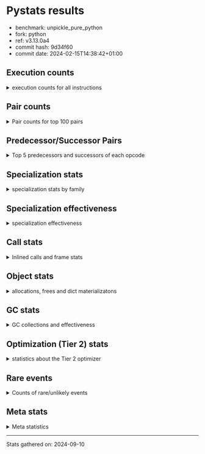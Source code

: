 
# Pystats results

- benchmark: unpickle_pure_python
- fork: python
- ref: v3.13.0a4
- commit hash: 9d34f60
- commit date: 2024-02-15T14:38:42+01:00

## Execution counts

<details>
<summary> execution counts for all instructions </summary>

|Name | Count | Self | Cumulative | Miss ratio | 
|---|---:|---:|---:|---:|
| LOAD_FAST | 525,052,240 | 25.5% | 25.5% |  |
| LOAD_ATTR_INSTANCE_VALUE | 145,750,060 | 7.1% | 32.6% |  |
| POP_JUMP_IF_TRUE | 105,155,680 | 5.1% | 37.7% |  |
| STORE_FAST | 104,394,920 | 5.1% | 42.8% |  |
| POP_JUMP_IF_FALSE | 103,916,820 | 5.0% | 47.8% |  |
| LOAD_GLOBAL_BUILTIN | 98,879,480 | 4.8% | 52.6% |  |
| LOAD_CONST | 91,233,440 | 4.4% | 57.0% |  |
| TO_BOOL | 77,947,040 | 3.8% | 60.8% |  |
| CALL_LEN | 61,420,540 | 3.0% | 63.8% |  |
| RESUME_CHECK | 53,471,560 | 2.6% | 66.4% |  |
| RETURN_VALUE | 52,595,020 | 2.6% | 69.0% |  |
| CALL_METHOD_DESCRIPTOR_FAST | 51,806,300 | 2.5% | 71.5% |  |
| COMPARE_OP_INT | 51,645,620 | 2.5% | 74.0% | 0.0% |
| BINARY_SUBSCR | 51,420,420 | 2.5% | 76.5% |  |
| TO_BOOL_ALWAYS_TRUE | 51,172,300 | 2.5% | 79.0% | 0.9% |
| LOAD_ATTR_METHOD_LAZY_DICT | 51,164,200 | 2.5% | 81.5% |  |
| POP_TOP | 42,776,980 | 2.1% | 83.5% |  |
| BINARY_SUBSCR_DICT | 30,361,600 | 1.5% | 85.0% |  |
| LOAD_GLOBAL_MODULE | 29,750,540 | 1.4% | 86.5% |  |
| LOAD_FAST_LOAD_FAST | 28,812,000 | 1.4% | 87.8% |  |
| CALL_PY_EXACT_ARGS | 28,060,660 | 1.4% | 89.2% | 62.6% |
| PUSH_NULL | 27,726,760 | 1.3% | 90.6% |  |
| RETURN_CONST | 27,399,200 | 1.3% | 91.9% |  |
| TO_BOOL_BOOL | 27,185,780 | 1.3% | 93.2% |  |
| CALL_ISINSTANCE | 26,982,760 | 1.3% | 94.5% |  |
| ENTER_EXECUTOR | 26,952,560 | 1.3% | 95.8% |  |
| CALL_BOUND_METHOD_EXACT_ARGS | 25,078,200 | 1.2% | 97.0% |  |
| CALL_BUILTIN_O | 15,621,360 | 0.8% | 97.8% |  |
| STORE_SUBSCR_DICT | 10,307,220 | 0.5% | 98.3% |  |
| CALL | 10,279,420 | 0.5% | 98.8% |  |
| STORE_ATTR_INSTANCE_VALUE | 4,662,000 | 0.2% | 99.0% |  |
| NOP | 3,994,720 | 0.2% | 99.2% |  |
| CALL_BUILTIN_FAST | 2,450,120 | 0.1% | 99.3% |  |
| LOAD_ATTR | 2,008,880 | 0.1% | 99.4% |  |
| BINARY_SUBSCR_TUPLE_INT | 1,285,440 | 0.1% | 99.5% |  |
| LOAD_ATTR_METHOD_NO_DICT | 1,133,620 | 0.1% | 99.6% |  |
| BUILD_LIST | 870,480 | 0.0% | 99.6% |  |
| LOAD_ATTR_METHOD_WITH_VALUES | 803,880 | 0.0% | 99.6% |  |
| TO_BOOL_NONE | 622,900 | 0.0% | 99.7% | 71.3% |
| LOAD_ATTR_MODULE | 564,240 | 0.0% | 99.7% |  |
| INTERPRETER_EXIT | 461,140 | 0.0% | 99.7% |  |
| FOR_ITER_RANGE | 410,360 | 0.0% | 99.7% |  |
| BINARY_SUBSCR_LIST_INT | 410,340 | 0.0% | 99.8% |  |
| BUILD_MAP | 358,720 | 0.0% | 99.8% |  |
| CALL_LIST_APPEND | 358,380 | 0.0% | 99.8% |  |
| SWAP | 309,520 | 0.0% | 99.8% |  |
| GET_ITER | 257,280 | 0.0% | 99.8% |  |
| CALL_KW | 256,640 | 0.0% | 99.8% |  |
| POP_JUMP_IF_NONE | 221,760 | 0.0% | 99.8% |  |
| CALL_BUILTIN_CLASS | 205,580 | 0.0% | 99.9% |  |
| BINARY_OP_ADD_INT | 205,160 | 0.0% | 99.9% |  |
| LOAD_ATTR_NONDESCRIPTOR_WITH_VALUES | 198,240 | 0.0% | 99.9% |  |
| BUILD_TUPLE | 169,600 | 0.0% | 99.9% |  |
| COMPARE_OP | 159,900 | 0.0% | 99.9% |  |
| COPY | 156,160 | 0.0% | 99.9% |  |
| STORE_ATTR | 155,420 | 0.0% | 99.9% |  |
| CHECK_EXC_MATCH | 153,600 | 0.0% | 99.9% |  |
| POP_EXCEPT | 153,600 | 0.0% | 99.9% |  |
| PUSH_EXC_INFO | 153,600 | 0.0% | 99.9% |  |
| DELETE_FAST | 153,600 | 0.0% | 99.9% |  |
| RAISE_VARARGS | 153,600 | 0.0% | 99.9% |  |
| UNPACK_SEQUENCE_TUPLE | 153,580 | 0.0% | 100.0% |  |
| IS_OP | 140,720 | 0.0% | 100.0% |  |
| CALL_TYPE_1 | 121,400 | 0.0% | 100.0% |  |
| FOR_ITER_LIST | 104,240 | 0.0% | 100.0% |  |
| STORE_SUBSCR | 102,920 | 0.0% | 100.0% |  |
| CALL_METHOD_DESCRIPTOR_FAST_WITH_KEYWORDS | 66,040 | 0.0% | 100.0% |  |
| CALL_FUNCTION_EX | 51,440 | 0.0% | 100.0% |  |
| COMPARE_OP_STR | 51,380 | 0.0% | 100.0% |  |
| LOAD_FAST_CHECK | 51,280 | 0.0% | 100.0% |  |
| STORE_SLICE | 51,200 | 0.0% | 100.0% |  |
| CALL_METHOD_DESCRIPTOR_O | 41,480 | 0.0% | 100.0% |  |
| BINARY_OP | 39,940 | 0.0% | 100.0% |  |
| CALL_METHOD_DESCRIPTOR_NOARGS | 25,340 | 0.0% | 100.0% |  |
| CALL_PY_WITH_DEFAULTS | 24,700 | 0.0% | 100.0% |  |
| JUMP_FORWARD | 18,080 | 0.0% | 100.0% |  |
| CONTAINS_OP | 16,000 | 0.0% | 100.0% |  |
| TO_BOOL_INT | 15,740 | 0.0% | 100.0% |  |
| EXTENDED_ARG | 14,800 | 0.0% | 100.0% |  |
| LOAD_GLOBAL | 5,240 | 0.0% | 100.0% |  |
| FOR_ITER_TUPLE | 3,540 | 0.0% | 100.0% |  |
| JUMP_BACKWARD | 2,620 | 0.0% | 100.0% |  |
| RESUME | 1,160 | 0.0% | 100.0% |  |
| STORE_FAST_STORE_FAST | 720 | 0.0% | 100.0% |  |
| UNPACK_SEQUENCE_TWO_TUPLE | 680 | 0.0% | 100.0% |  |
| POP_JUMP_IF_NOT_NONE | 400 | 0.0% | 100.0% |  |
| FOR_ITER | 280 | 0.0% | 100.0% |  |
| LOAD_DEREF | 240 | 0.0% | 100.0% |  |
| EXIT_INIT_CHECK | 220 | 0.0% | 100.0% |  |
| CALL_ALLOC_AND_ENTER_INIT | 220 | 0.0% | 100.0% |  |
| LOAD_ATTR_WITH_HINT | 180 | 0.0% | 100.0% |  |
| UNPACK_SEQUENCE | 120 | 0.0% | 100.0% |  |
| CALL_INTRINSIC_1 | 80 | 0.0% | 100.0% |  |
| COPY_FREE_VARS | 80 | 0.0% | 100.0% |  |
| LIST_EXTEND | 80 | 0.0% | 100.0% |  |
| BINARY_OP_SUBTRACT_FLOAT | 60 | 0.0% | 100.0% |  |


</details>

## Pair counts

<details>
<summary> Pair counts for top 100 pairs </summary>

|Pair | Count | Self | Cumulative | 
|---|---:|---:|---:|
| LOAD_FAST LOAD_ATTR_INSTANCE_VALUE | 145,747,800 | 7.1% | 7.1% |
| POP_JUMP_IF_FALSE LOAD_FAST | 103,009,540 | 5.0% | 12.1% |
| STORE_FAST LOAD_FAST | 99,391,720 | 4.8% | 16.9% |
| LOAD_GLOBAL_BUILTIN LOAD_FAST | 98,277,600 | 4.8% | 21.7% |
| POP_JUMP_IF_TRUE LOAD_GLOBAL_BUILTIN | 77,942,680 | 3.8% | 25.5% |
| TO_BOOL POP_JUMP_IF_TRUE | 77,926,740 | 3.8% | 29.3% |
| LOAD_FAST TO_BOOL | 77,926,640 | 3.8% | 33.0% |
| LOAD_FAST CALL_LEN | 61,404,560 | 3.0% | 36.0% |
| RESUME_CHECK LOAD_FAST | 52,575,940 | 2.6% | 38.6% |
| COMPARE_OP_INT POP_JUMP_IF_FALSE | 51,466,780 | 2.5% | 41.1% |
| LOAD_FAST RETURN_VALUE | 51,456,400 | 2.5% | 43.6% |
| CALL_METHOD_DESCRIPTOR_FAST STORE_FAST | 51,447,920 | 2.5% | 46.1% |
| LOAD_CONST BINARY_SUBSCR | 51,404,960 | 2.5% | 48.6% |
| TO_BOOL_ALWAYS_TRUE POP_JUMP_IF_FALSE | 51,163,940 | 2.5% | 51.1% |
| LOAD_ATTR_INSTANCE_VALUE LOAD_ATTR_METHOD_LAZY_DICT | 51,139,160 | 2.5% | 53.5% |
| LOAD_ATTR_METHOD_LAZY_DICT LOAD_FAST | 51,139,000 | 2.5% | 56.0% |
| LOAD_FAST CALL_METHOD_DESCRIPTOR_FAST | 51,116,400 | 2.5% | 58.5% |
| CALL_LEN LOAD_FAST | 51,097,800 | 2.5% | 61.0% |
| LOAD_FAST COMPARE_OP_INT | 51,097,560 | 2.5% | 63.5% |
| CALL_PY_EXACT_ARGS RESUME_CHECK | 27,728,580 | 1.3% | 64.8% |
| PUSH_NULL LOAD_FAST | 27,500,040 | 1.3% | 66.2% |
| RETURN_VALUE STORE_FAST | 27,238,800 | 1.3% | 67.5% |
| LOAD_FAST_LOAD_FAST LOAD_CONST | 27,187,520 | 1.3% | 68.8% |
| LOAD_FAST CALL_PY_EXACT_ARGS | 27,140,560 | 1.3% | 70.1% |
| LOAD_FAST LOAD_GLOBAL_MODULE | 27,001,480 | 1.3% | 71.4% |
| TO_BOOL_BOOL POP_JUMP_IF_TRUE | 26,983,500 | 1.3% | 72.7% |
| CALL_ISINSTANCE TO_BOOL_BOOL | 26,982,640 | 1.3% | 74.0% |
| POP_JUMP_IF_TRUE LOAD_FAST_LOAD_FAST | 26,982,400 | 1.3% | 75.4% |
| RETURN_CONST POP_TOP | 26,913,440 | 1.3% | 76.7% |
| LOAD_GLOBAL_MODULE CALL_ISINSTANCE | 26,828,960 | 1.3% | 78.0% |
| BINARY_SUBSCR BINARY_SUBSCR_DICT | 26,828,840 | 1.3% | 79.3% |
| BINARY_SUBSCR_DICT PUSH_NULL | 26,828,780 | 1.3% | 80.6% |
| POP_TOP ENTER_EXECUTOR | 26,694,480 | 1.3% | 81.9% |
| ENTER_EXECUTOR TO_BOOL_ALWAYS_TRUE | 26,264,640 | 1.3% | 83.1% |
| LOAD_ATTR_INSTANCE_VALUE LOAD_CONST | 26,143,100 | 1.3% | 84.4% |
| CALL_BOUND_METHOD_EXACT_ARGS RESUME_CHECK | 25,078,200 | 1.2% | 85.6% |
| LOAD_ATTR_INSTANCE_VALUE TO_BOOL_ALWAYS_TRUE | 24,899,220 | 1.2% | 86.8% |
| RETURN_VALUE LOAD_CONST | 23,449,600 | 1.1% | 88.0% |
| LOAD_ATTR_INSTANCE_VALUE LOAD_FAST | 18,299,560 | 0.9% | 88.9% |
| POP_TOP RETURN_CONST | 15,761,760 | 0.8% | 89.6% |
| CALL_BUILTIN_O POP_TOP | 15,565,040 | 0.8% | 90.4% |
| LOAD_CONST CALL_BOUND_METHOD_EXACT_ARGS | 15,462,360 | 0.8% | 91.1% |
| BINARY_SUBSCR STORE_FAST | 13,619,240 | 0.7% | 91.8% |
| LOAD_ATTR_INSTANCE_VALUE STORE_FAST | 10,675,120 | 0.5% | 92.3% |
| LOAD_FAST LOAD_GLOBAL_BUILTIN | 10,259,040 | 0.5% | 92.8% |
| BINARY_SUBSCR LOAD_FAST | 10,137,620 | 0.5% | 93.3% |
| STORE_SUBSCR_DICT RETURN_CONST | 10,102,120 | 0.5% | 93.8% |
| CALL_LEN STORE_SUBSCR_DICT | 10,086,360 | 0.5% | 94.3% |
| LOAD_CONST LOAD_CONST | 9,692,320 | 0.5% | 94.8% |
| LOAD_FAST CALL_BOUND_METHOD_EXACT_ARGS | 9,574,280 | 0.5% | 95.2% |
| LOAD_ATTR_INSTANCE_VALUE LOAD_GLOBAL_BUILTIN | 9,487,680 | 0.5% | 95.7% |
| LOAD_CONST CALL | 9,472,800 | 0.5% | 96.1% |
| CALL CALL_BUILTIN_O | 9,472,360 | 0.5% | 96.6% |
| NOP LOAD_FAST | 3,840,400 | 0.2% | 96.8% |
| STORE_FAST NOP | 3,789,440 | 0.2% | 97.0% |
| LOAD_FAST STORE_ATTR_INSTANCE_VALUE | 3,739,440 | 0.2% | 97.2% |
| LOAD_FAST BINARY_SUBSCR_DICT | 3,532,760 | 0.2% | 97.3% |
| BINARY_SUBSCR_DICT CALL_BUILTIN_O | 3,481,560 | 0.2% | 97.5% |
| LOAD_CONST LOAD_FAST | 2,177,200 | 0.1% | 97.6% |
| STORE_ATTR_INSTANCE_VALUE LOAD_FAST | 2,151,080 | 0.1% | 97.7% |
| LOAD_ATTR LOAD_FAST | 1,691,120 | 0.1% | 97.8% |
| LOAD_GLOBAL_MODULE LOAD_CONST | 1,406,120 | 0.1% | 97.9% |
| RETURN_VALUE CALL_BUILTIN_FAST | 1,382,320 | 0.1% | 97.9% |
| LOAD_ATTR_INSTANCE_VALUE LOAD_ATTR | 1,331,780 | 0.1% | 98.0% |
| LOAD_ATTR_INSTANCE_VALUE LOAD_GLOBAL_MODULE | 1,298,720 | 0.1% | 98.1% |
| LOAD_CONST BINARY_SUBSCR_TUPLE_INT | 1,285,360 | 0.1% | 98.1% |
| CALL_BUILTIN_FAST LOAD_CONST | 1,228,780 | 0.1% | 98.2% |
| BINARY_SUBSCR_TUPLE_INT CALL_BUILTIN_O | 1,228,760 | 0.1% | 98.2% |
| LOAD_ATTR_INSTANCE_VALUE LOAD_ATTR_METHOD_NO_DICT | 996,880 | 0.0% | 98.3% |
| STORE_ATTR_INSTANCE_VALUE RETURN_CONST | 973,800 | 0.0% | 98.3% |
| LOAD_FAST_LOAD_FAST STORE_ATTR_INSTANCE_VALUE | 921,760 | 0.0% | 98.4% |
| LOAD_FAST CALL_BUILTIN_FAST | 791,600 | 0.0% | 98.4% |
| BUILD_LIST LOAD_FAST | 716,800 | 0.0% | 98.5% |
| BINARY_SUBSCR CALL_BUILTIN_O | 716,760 | 0.0% | 98.5% |
| LOAD_ATTR_METHOD_NO_DICT CALL_METHOD_DESCRIPTOR_FAST | 665,400 | 0.0% | 98.5% |
| LOAD_FAST LOAD_ATTR | 621,680 | 0.0% | 98.6% |
| TO_BOOL_NONE POP_JUMP_IF_FALSE | 614,520 | 0.0% | 98.6% |
| CALL_BUILTIN_FAST RETURN_VALUE | 614,380 | 0.0% | 98.6% |
| STORE_ATTR_INSTANCE_VALUE LOAD_FAST_LOAD_FAST | 614,320 | 0.0% | 98.6% |
| LOAD_GLOBAL_MODULE LOAD_ATTR_MODULE | 563,760 | 0.0% | 98.7% |
| LOAD_FAST PUSH_NULL | 538,040 | 0.0% | 98.7% |
| POP_JUMP_IF_FALSE LOAD_GLOBAL_MODULE | 533,240 | 0.0% | 98.7% |
| LOAD_FAST LOAD_CONST | 516,720 | 0.0% | 98.7% |
| LOAD_ATTR_METHOD_WITH_VALUES CALL_PY_EXACT_ARGS | 512,280 | 0.0% | 98.8% |
| LOAD_FAST LOAD_ATTR_METHOD_WITH_VALUES | 471,360 | 0.0% | 98.8% |
| LOAD_FAST CALL | 468,360 | 0.0% | 98.8% |
| STORE_ATTR_INSTANCE_VALUE LOAD_CONST | 461,180 | 0.0% | 98.8% |
| RETURN_CONST INTERPRETER_EXIT | 461,140 | 0.0% | 98.9% |
| CACHE RESUME_CHECK | 461,020 | 0.0% | 98.9% |
| LOAD_ATTR_METHOD_NO_DICT LOAD_FAST | 377,360 | 0.0% | 98.9% |
| LOAD_ATTR_MODULE PUSH_NULL | 359,360 | 0.0% | 98.9% |
| LOAD_FAST_LOAD_FAST LOAD_FAST | 359,040 | 0.0% | 98.9% |
| LOAD_GLOBAL_MODULE LOAD_FAST | 358,940 | 0.0% | 99.0% |
| RESUME_CHECK LOAD_GLOBAL_BUILTIN | 358,560 | 0.0% | 99.0% |
| CALL_LIST_APPEND BUILD_LIST | 358,380 | 0.0% | 99.0% |
| CALL_METHOD_DESCRIPTOR_FAST LOAD_FAST | 358,380 | 0.0% | 99.0% |
| LOAD_ATTR_INSTANCE_VALUE CALL_LIST_APPEND | 358,360 | 0.0% | 99.0% |
| LOAD_ATTR_INSTANCE_VALUE TO_BOOL_NONE | 357,780 | 0.0% | 99.0% |
| STORE_FAST LOAD_GLOBAL_BUILTIN | 341,760 | 0.0% | 99.1% |
| CALL_PY_EXACT_ARGS CALL_PY_EXACT_ARGS | 331,600 | 0.0% | 99.1% |


</details>

## Predecessor/Successor Pairs

<details>
<summary> Top 5 predecessors and successors of each opcode </summary>

### STORE_SLICE

<details>
<summary> Successors and predecessors for STORE_SLICE </summary>

|Predecessors | Count | Percentage | 
|---|---:|---:|
| LOAD_CONST | 51,200 | 100.0% |

|Successors | Count | Percentage | 
|---|---:|---:|
| RETURN_CONST | 51,200 | 100.0% |


</details>

### CACHE

<details>
<summary> Successors and predecessors for CACHE </summary>

|Successors | Count | Percentage | 
|---|---:|---:|
| RESUME_CHECK | 461,020 | 100.0% |
| RESUME | 120 | 0.0% |


</details>

### BINARY_SUBSCR

<details>
<summary> Successors and predecessors for BINARY_SUBSCR </summary>

|Predecessors | Count | Percentage | 
|---|---:|---:|
| LOAD_CONST | 51,404,960 | 100.0% |
| BINARY_SUBSCR | 15,220 | 0.0% |
| LOAD_FAST | 200 | 0.0% |
| BINARY_OP | 20 | 0.0% |
| BINARY_OP_ADD_INT | 20 | 0.0% |

|Successors | Count | Percentage | 
|---|---:|---:|
| BINARY_SUBSCR_DICT | 26,828,840 | 52.2% |
| STORE_FAST | 13,619,240 | 26.5% |
| LOAD_FAST | 10,137,620 | 19.7% |
| CALL_BUILTIN_O | 716,760 | 1.4% |
| BUILD_TUPLE | 102,400 | 0.2% |


</details>

### CHECK_EXC_MATCH

<details>
<summary> Successors and predecessors for CHECK_EXC_MATCH </summary>

|Predecessors | Count | Percentage | 
|---|---:|---:|
| LOAD_GLOBAL_MODULE | 153,580 | 100.0% |
| LOAD_GLOBAL | 20 | 0.0% |

|Successors | Count | Percentage | 
|---|---:|---:|
| POP_JUMP_IF_FALSE | 153,600 | 100.0% |


</details>

### EXIT_INIT_CHECK

<details>
<summary> Successors and predecessors for EXIT_INIT_CHECK </summary>

|Predecessors | Count | Percentage | 
|---|---:|---:|
| RETURN_CONST | 220 | 100.0% |

|Successors | Count | Percentage | 
|---|---:|---:|
| RETURN_VALUE | 220 | 100.0% |


</details>

### GET_ITER

<details>
<summary> Successors and predecessors for GET_ITER </summary>

|Predecessors | Count | Percentage | 
|---|---:|---:|
| CALL_BUILTIN_CLASS | 204,780 | 79.6% |
| CALL_METHOD_DESCRIPTOR_FAST_WITH_KEYWORDS | 51,260 | 19.9% |
| LOAD_FAST | 1,200 | 0.5% |
| CALL | 40 | 0.0% |

|Successors | Count | Percentage | 
|---|---:|---:|
| FOR_ITER_RANGE | 204,840 | 79.6% |
| FOR_ITER_LIST | 51,780 | 20.1% |
| FOR_ITER_TUPLE | 520 | 0.2% |
| FOR_ITER | 140 | 0.1% |


</details>

### INTERPRETER_EXIT

<details>
<summary> Successors and predecessors for INTERPRETER_EXIT </summary>

|Predecessors | Count | Percentage | 
|---|---:|---:|
| RETURN_CONST | 461,140 | 100.0% |


</details>

### NOP

<details>
<summary> Successors and predecessors for NOP </summary>

|Predecessors | Count | Percentage | 
|---|---:|---:|
| STORE_FAST | 3,789,440 | 94.9% |
| NOP | 153,600 | 3.8% |
| POP_JUMP_IF_FALSE | 51,360 | 1.3% |
| STORE_ATTR_INSTANCE_VALUE | 220 | 0.0% |
| POP_TOP | 80 | 0.0% |

|Successors | Count | Percentage | 
|---|---:|---:|
| LOAD_FAST | 3,840,400 | 96.1% |
| NOP | 153,600 | 3.8% |
| LOAD_GLOBAL_BUILTIN | 520 | 0.0% |
| LOAD_GLOBAL | 120 | 0.0% |
| LOAD_DEREF | 80 | 0.0% |


</details>

### POP_EXCEPT

<details>
<summary> Successors and predecessors for POP_EXCEPT </summary>

|Predecessors | Count | Percentage | 
|---|---:|---:|
| SWAP | 153,600 | 100.0% |

|Successors | Count | Percentage | 
|---|---:|---:|
| LOAD_CONST | 153,600 | 100.0% |


</details>

### POP_TOP

<details>
<summary> Successors and predecessors for POP_TOP </summary>

|Predecessors | Count | Percentage | 
|---|---:|---:|
| RETURN_CONST | 26,913,440 | 62.9% |
| CALL_BUILTIN_O | 15,565,040 | 36.4% |
| RETURN_VALUE | 195,360 | 0.5% |
| CALL_KW | 51,280 | 0.1% |
| CALL_BUILTIN_FAST | 51,180 | 0.1% |

|Successors | Count | Percentage | 
|---|---:|---:|
| ENTER_EXECUTOR | 26,694,480 | 62.4% |
| RETURN_CONST | 15,761,760 | 36.8% |
| LOAD_FAST | 286,640 | 0.7% |
| LOAD_FAST_LOAD_FAST | 15,760 | 0.0% |
| EXTENDED_ARG | 14,800 | 0.0% |


</details>

### PUSH_EXC_INFO

<details>
<summary> Successors and predecessors for PUSH_EXC_INFO </summary>

|Predecessors | Count | Percentage | 
|---|---:|---:|
| RAISE_VARARGS | 153,600 | 100.0% |

|Successors | Count | Percentage | 
|---|---:|---:|
| LOAD_GLOBAL_MODULE | 153,560 | 100.0% |
| LOAD_GLOBAL | 40 | 0.0% |


</details>

### PUSH_NULL

<details>
<summary> Successors and predecessors for PUSH_NULL </summary>

|Predecessors | Count | Percentage | 
|---|---:|---:|
| BINARY_SUBSCR_DICT | 26,828,780 | 96.8% |
| LOAD_FAST | 538,040 | 1.9% |
| LOAD_ATTR_MODULE | 359,360 | 1.3% |
| LOAD_ATTR | 400 | 0.0% |
| LOAD_DEREF | 160 | 0.0% |

|Successors | Count | Percentage | 
|---|---:|---:|
| LOAD_FAST | 27,500,040 | 99.2% |
| LOAD_CONST | 205,120 | 0.7% |
| LOAD_FAST_LOAD_FAST | 18,880 | 0.1% |
| LOAD_GLOBAL_MODULE | 1,360 | 0.0% |
| CALL | 960 | 0.0% |


</details>

### RETURN_VALUE

<details>
<summary> Successors and predecessors for RETURN_VALUE </summary>

|Predecessors | Count | Percentage | 
|---|---:|---:|
| LOAD_FAST | 51,456,400 | 97.8% |
| CALL_BUILTIN_FAST | 614,380 | 1.2% |
| RETURN_VALUE | 153,680 | 0.3% |
| DELETE_FAST | 153,600 | 0.3% |
| BUILD_TUPLE | 51,280 | 0.1% |

|Successors | Count | Percentage | 
|---|---:|---:|
| STORE_FAST | 27,238,800 | 51.8% |
| LOAD_CONST | 23,449,600 | 44.6% |
| CALL_BUILTIN_FAST | 1,382,320 | 2.6% |
| POP_TOP | 195,360 | 0.4% |
| RETURN_VALUE | 153,680 | 0.3% |


</details>

### STORE_SUBSCR

<details>
<summary> Successors and predecessors for STORE_SUBSCR </summary>

|Predecessors | Count | Percentage | 
|---|---:|---:|
| LOAD_CONST | 102,400 | 99.5% |
| STORE_SUBSCR | 400 | 0.4% |
| CALL | 40 | 0.0% |
| BINARY_SUBSCR | 20 | 0.0% |
| BINARY_SUBSCR_LIST_INT | 20 | 0.0% |

|Successors | Count | Percentage | 
|---|---:|---:|
| RETURN_CONST | 102,440 | 99.5% |
| STORE_SUBSCR | 400 | 0.4% |
| STORE_SUBSCR_DICT | 60 | 0.1% |
| JUMP_BACKWARD | 20 | 0.0% |


</details>

### TO_BOOL

<details>
<summary> Successors and predecessors for TO_BOOL </summary>

|Predecessors | Count | Percentage | 
|---|---:|---:|
| LOAD_FAST | 77,926,640 | 100.0% |
| TO_BOOL | 19,440 | 0.0% |
| LOAD_ATTR | 260 | 0.0% |
| LOAD_ATTR_INSTANCE_VALUE | 260 | 0.0% |
| CALL | 200 | 0.0% |

|Successors | Count | Percentage | 
|---|---:|---:|
| POP_JUMP_IF_TRUE | 77,926,740 | 100.0% |
| TO_BOOL | 19,440 | 0.0% |
| TO_BOOL_BOOL | 380 | 0.0% |
| POP_JUMP_IF_FALSE | 340 | 0.0% |
| TO_BOOL_ALWAYS_TRUE | 60 | 0.0% |


</details>

### BINARY_OP

<details>
<summary> Successors and predecessors for BINARY_OP </summary>

|Predecessors | Count | Percentage | 
|---|---:|---:|
| CALL_BUILTIN_FAST | 23,760 | 59.5% |
| LOAD_FAST | 15,000 | 37.6% |
| BINARY_OP | 860 | 2.2% |
| CALL | 160 | 0.4% |
| LOAD_CONST | 160 | 0.4% |

|Successors | Count | Percentage | 
|---|---:|---:|
| CALL_BOUND_METHOD_EXACT_ARGS | 18,000 | 45.1% |
| LOAD_FAST | 14,960 | 37.5% |
| RETURN_VALUE | 5,460 | 13.7% |
| BINARY_OP | 860 | 2.2% |
| CALL | 280 | 0.7% |


</details>

### BUILD_LIST

<details>
<summary> Successors and predecessors for BUILD_LIST </summary>

|Predecessors | Count | Percentage | 
|---|---:|---:|
| CALL_LIST_APPEND | 358,380 | 41.2% |
| STORE_ATTR_INSTANCE_VALUE | 307,160 | 35.3% |
| LOAD_ATTR_INSTANCE_VALUE | 153,580 | 17.6% |
| BUILD_TUPLE | 51,200 | 5.9% |
| LOAD_FAST | 80 | 0.0% |

|Successors | Count | Percentage | 
|---|---:|---:|
| LOAD_FAST | 716,800 | 82.3% |
| CALL_BUILTIN_O | 153,560 | 17.6% |
| LOAD_DEREF | 80 | 0.0% |
| CALL | 40 | 0.0% |


</details>

### BUILD_MAP

<details>
<summary> Successors and predecessors for BUILD_MAP </summary>

|Predecessors | Count | Percentage | 
|---|---:|---:|
| LOAD_ATTR_INSTANCE_VALUE | 204,780 | 57.1% |
| STORE_ATTR_INSTANCE_VALUE | 153,800 | 42.9% |
| LOAD_FAST | 80 | 0.0% |
| STORE_ATTR | 40 | 0.0% |
| LOAD_ATTR | 20 | 0.0% |

|Successors | Count | Percentage | 
|---|---:|---:|
| CALL_BUILTIN_O | 204,760 | 57.1% |
| LOAD_FAST | 153,840 | 42.9% |
| CALL_FUNCTION_EX | 80 | 0.0% |
| CALL | 40 | 0.0% |


</details>

### BUILD_TUPLE

<details>
<summary> Successors and predecessors for BUILD_TUPLE </summary>

|Predecessors | Count | Percentage | 
|---|---:|---:|
| BINARY_SUBSCR | 102,400 | 60.4% |
| LOAD_FAST_CHECK | 51,280 | 30.2% |
| LOAD_FAST_LOAD_FAST | 15,840 | 9.3% |
| LOAD_FAST | 80 | 0.0% |

|Successors | Count | Percentage | 
|---|---:|---:|
| LOAD_FAST | 66,960 | 39.5% |
| RETURN_VALUE | 51,280 | 30.2% |
| BUILD_LIST | 51,200 | 30.2% |
| STORE_FAST | 80 | 0.0% |
| CALL | 40 | 0.0% |


</details>

### CALL

<details>
<summary> Successors and predecessors for CALL </summary>

|Predecessors | Count | Percentage | 
|---|---:|---:|
| LOAD_CONST | 9,472,800 | 92.2% |
| LOAD_FAST | 468,360 | 4.6% |
| LOAD_ATTR_INSTANCE_VALUE | 153,680 | 1.5% |
| CALL_BUILTIN_FAST | 153,580 | 1.5% |
| ENTER_EXECUTOR | 18,840 | 0.2% |

|Successors | Count | Percentage | 
|---|---:|---:|
| CALL_BUILTIN_O | 9,472,360 | 92.1% |
| LOAD_FAST | 307,940 | 3.0% |
| RESUME_CHECK | 178,480 | 1.7% |
| STORE_FAST | 154,800 | 1.5% |
| RAISE_VARARGS | 153,600 | 1.5% |


</details>

### CALL_FUNCTION_EX

<details>
<summary> Successors and predecessors for CALL_FUNCTION_EX </summary>

|Predecessors | Count | Percentage | 
|---|---:|---:|
| LOAD_FAST | 51,280 | 99.7% |
| BUILD_MAP | 80 | 0.2% |
| CALL_INTRINSIC_1 | 80 | 0.2% |

|Successors | Count | Percentage | 
|---|---:|---:|
| LOAD_FAST | 51,200 | 99.5% |
| POP_TOP | 80 | 0.2% |
| COPY_FREE_VARS | 80 | 0.2% |
| RESUME_CHECK | 60 | 0.1% |
| RESUME | 20 | 0.0% |


</details>

### CALL_INTRINSIC_1

<details>
<summary> Successors and predecessors for CALL_INTRINSIC_1 </summary>

|Predecessors | Count | Percentage | 
|---|---:|---:|
| LIST_EXTEND | 80 | 100.0% |

|Successors | Count | Percentage | 
|---|---:|---:|
| CALL_FUNCTION_EX | 80 | 100.0% |


</details>

### CALL_KW

<details>
<summary> Successors and predecessors for CALL_KW </summary>

|Predecessors | Count | Percentage | 
|---|---:|---:|
| LOAD_CONST | 256,640 | 100.0% |

|Successors | Count | Percentage | 
|---|---:|---:|
| LOAD_ATTR_METHOD_WITH_VALUES | 153,760 | 59.9% |
| POP_TOP | 51,280 | 20.0% |
| RETURN_VALUE | 51,200 | 20.0% |
| RESUME_CHECK | 240 | 0.1% |
| LOAD_ATTR | 80 | 0.0% |


</details>

### COMPARE_OP

<details>
<summary> Successors and predecessors for COMPARE_OP </summary>

|Predecessors | Count | Percentage | 
|---|---:|---:|
| LOAD_ATTR_MODULE | 153,580 | 96.0% |
| LOAD_CONST | 3,440 | 2.2% |
| COPY | 2,120 | 1.3% |
| COMPARE_OP | 460 | 0.3% |
| LOAD_ATTR | 100 | 0.1% |

|Successors | Count | Percentage | 
|---|---:|---:|
| POP_JUMP_IF_FALSE | 158,480 | 99.1% |
| COMPARE_OP_INT | 780 | 0.5% |
| COMPARE_OP | 460 | 0.3% |
| POP_JUMP_IF_TRUE | 80 | 0.1% |
| COMPARE_OP_STR | 60 | 0.0% |


</details>

### CONTAINS_OP

<details>
<summary> Successors and predecessors for CONTAINS_OP </summary>

|Predecessors | Count | Percentage | 
|---|---:|---:|
| LOAD_ATTR_INSTANCE_VALUE | 15,800 | 98.8% |
| LOAD_FAST | 160 | 1.0% |
| LOAD_ATTR | 40 | 0.2% |

|Successors | Count | Percentage | 
|---|---:|---:|
| POP_JUMP_IF_TRUE | 15,760 | 98.5% |
| POP_JUMP_IF_FALSE | 240 | 1.5% |


</details>

### COPY

<details>
<summary> Successors and predecessors for COPY </summary>

|Predecessors | Count | Percentage | 
|---|---:|---:|
| SWAP | 155,920 | 99.8% |
| LOAD_FAST | 240 | 0.2% |

|Successors | Count | Percentage | 
|---|---:|---:|
| COMPARE_OP_INT | 153,800 | 98.5% |
| COMPARE_OP | 2,120 | 1.4% |
| TO_BOOL_BOOL | 200 | 0.1% |
| TO_BOOL | 40 | 0.0% |


</details>

### COPY_FREE_VARS

<details>
<summary> Successors and predecessors for COPY_FREE_VARS </summary>

|Predecessors | Count | Percentage | 
|---|---:|---:|
| CALL_FUNCTION_EX | 80 | 100.0% |

|Successors | Count | Percentage | 
|---|---:|---:|
| RESUME_CHECK | 60 | 75.0% |
| RESUME | 20 | 25.0% |


</details>

### DELETE_FAST

<details>
<summary> Successors and predecessors for DELETE_FAST </summary>

|Predecessors | Count | Percentage | 
|---|---:|---:|
| STORE_FAST | 153,600 | 100.0% |

|Successors | Count | Percentage | 
|---|---:|---:|
| RETURN_VALUE | 153,600 | 100.0% |


</details>

### ENTER_EXECUTOR

<details>
<summary> Successors and predecessors for ENTER_EXECUTOR </summary>

|Predecessors | Count | Percentage | 
|---|---:|---:|
| POP_TOP | 26,694,480 | 99.0% |
| STORE_SUBSCR_DICT | 204,780 | 0.8% |
| STORE_FAST | 50,940 | 0.2% |
| FOR_ITER_TUPLE | 2,220 | 0.0% |
| JUMP_BACKWARD | 140 | 0.0% |

|Successors | Count | Percentage | 
|---|---:|---:|
| TO_BOOL_ALWAYS_TRUE | 26,264,640 | 97.4% |
| TO_BOOL_NONE | 256,660 | 1.0% |
| FOR_ITER_RANGE | 204,880 | 0.8% |
| LOAD_FAST | 153,580 | 0.6% |
| FOR_ITER_LIST | 51,500 | 0.2% |


</details>

### EXTENDED_ARG

<details>
<summary> Successors and predecessors for EXTENDED_ARG </summary>

|Predecessors | Count | Percentage | 
|---|---:|---:|
| POP_TOP | 14,800 | 100.0% |

|Successors | Count | Percentage | 
|---|---:|---:|
| JUMP_FORWARD | 14,800 | 100.0% |


</details>

### FOR_ITER

<details>
<summary> Successors and predecessors for FOR_ITER </summary>

|Predecessors | Count | Percentage | 
|---|---:|---:|
| GET_ITER | 140 | 50.0% |
| JUMP_BACKWARD | 140 | 50.0% |

|Successors | Count | Percentage | 
|---|---:|---:|
| STORE_FAST | 120 | 42.9% |
| FOR_ITER_LIST | 60 | 21.4% |
| FOR_ITER_RANGE | 40 | 14.3% |
| FOR_ITER_TUPLE | 40 | 14.3% |
| UNPACK_SEQUENCE | 20 | 7.1% |


</details>

### IS_OP

<details>
<summary> Successors and predecessors for IS_OP </summary>

|Predecessors | Count | Percentage | 
|---|---:|---:|
| LOAD_GLOBAL_BUILTIN | 121,220 | 86.1% |
| LOAD_GLOBAL_MODULE | 18,980 | 13.5% |
| CALL_TYPE_1 | 180 | 0.1% |
| LOAD_FAST_LOAD_FAST | 160 | 0.1% |
| LOAD_GLOBAL | 120 | 0.1% |

|Successors | Count | Percentage | 
|---|---:|---:|
| POP_JUMP_IF_FALSE | 89,520 | 63.6% |
| POP_JUMP_IF_TRUE | 51,200 | 36.4% |


</details>

### JUMP_BACKWARD

<details>
<summary> Successors and predecessors for JUMP_BACKWARD </summary>

|Predecessors | Count | Percentage | 
|---|---:|---:|
| POP_TOP | 1,600 | 61.1% |
| STORE_FAST | 340 | 13.0% |
| FOR_ITER_TUPLE | 340 | 13.0% |
| STORE_SUBSCR_DICT | 320 | 12.2% |
| STORE_SUBSCR | 20 | 0.8% |

|Successors | Count | Percentage | 
|---|---:|---:|
| FOR_ITER_LIST | 900 | 34.4% |
| FOR_ITER_RANGE | 600 | 22.9% |
| FOR_ITER_TUPLE | 520 | 19.8% |
| LOAD_FAST | 320 | 12.2% |
| ENTER_EXECUTOR | 140 | 5.3% |


</details>

### JUMP_FORWARD

<details>
<summary> Successors and predecessors for JUMP_FORWARD </summary>

|Predecessors | Count | Percentage | 
|---|---:|---:|
| EXTENDED_ARG | 14,800 | 81.9% |
| POP_JUMP_IF_FALSE | 1,920 | 10.6% |
| POP_TOP | 1,280 | 7.1% |
| STORE_FAST | 80 | 0.4% |

|Successors | Count | Percentage | 
|---|---:|---:|
| LOAD_FAST | 17,440 | 96.5% |
| LOAD_FAST_LOAD_FAST | 560 | 3.1% |
| LOAD_GLOBAL | 40 | 0.2% |
| LOAD_GLOBAL_BUILTIN | 40 | 0.2% |


</details>

### LIST_EXTEND

<details>
<summary> Successors and predecessors for LIST_EXTEND </summary>

|Predecessors | Count | Percentage | 
|---|---:|---:|
| LOAD_DEREF | 80 | 100.0% |

|Successors | Count | Percentage | 
|---|---:|---:|
| CALL_INTRINSIC_1 | 80 | 100.0% |


</details>

### LOAD_ATTR

<details>
<summary> Successors and predecessors for LOAD_ATTR </summary>

|Predecessors | Count | Percentage | 
|---|---:|---:|
| LOAD_ATTR_INSTANCE_VALUE | 1,331,780 | 66.3% |
| LOAD_FAST | 621,680 | 30.9% |
| LOAD_GLOBAL_BUILTIN | 51,180 | 2.5% |
| LOAD_ATTR | 3,360 | 0.2% |
| LOAD_GLOBAL_MODULE | 300 | 0.0% |

|Successors | Count | Percentage | 
|---|---:|---:|
| LOAD_FAST | 1,691,120 | 84.2% |
| STORE_FAST | 154,680 | 7.7% |
| SWAP | 153,600 | 7.6% |
| LOAD_ATTR | 3,360 | 0.2% |
| LOAD_ATTR_INSTANCE_VALUE | 2,260 | 0.1% |


</details>

### LOAD_CONST

<details>
<summary> Successors and predecessors for LOAD_CONST </summary>

|Predecessors | Count | Percentage | 
|---|---:|---:|
| LOAD_FAST_LOAD_FAST | 27,187,520 | 29.8% |
| LOAD_ATTR_INSTANCE_VALUE | 26,143,100 | 28.7% |
| RETURN_VALUE | 23,449,600 | 25.7% |
| LOAD_CONST | 9,692,320 | 10.6% |
| LOAD_GLOBAL_MODULE | 1,406,120 | 1.5% |

|Successors | Count | Percentage | 
|---|---:|---:|
| BINARY_SUBSCR | 51,404,960 | 56.3% |
| CALL_BOUND_METHOD_EXACT_ARGS | 15,462,360 | 16.9% |
| LOAD_CONST | 9,692,320 | 10.6% |
| CALL | 9,472,800 | 10.4% |
| LOAD_FAST | 2,177,200 | 2.4% |


</details>

### LOAD_DEREF

<details>
<summary> Successors and predecessors for LOAD_DEREF </summary>

|Predecessors | Count | Percentage | 
|---|---:|---:|
| NOP | 80 | 33.3% |
| BUILD_LIST | 80 | 33.3% |
| RESUME_CHECK | 60 | 25.0% |
| RESUME | 20 | 8.3% |

|Successors | Count | Percentage | 
|---|---:|---:|
| PUSH_NULL | 160 | 66.7% |
| LIST_EXTEND | 80 | 33.3% |


</details>

### LOAD_FAST

<details>
<summary> Successors and predecessors for LOAD_FAST </summary>

|Predecessors | Count | Percentage | 
|---|---:|---:|
| POP_JUMP_IF_FALSE | 103,009,540 | 19.6% |
| STORE_FAST | 99,391,720 | 18.9% |
| LOAD_GLOBAL_BUILTIN | 98,277,600 | 18.7% |
| RESUME_CHECK | 52,575,940 | 10.0% |
| LOAD_ATTR_METHOD_LAZY_DICT | 51,139,000 | 9.7% |

|Successors | Count | Percentage | 
|---|---:|---:|
| LOAD_ATTR_INSTANCE_VALUE | 145,747,800 | 27.8% |
| TO_BOOL | 77,926,640 | 14.8% |
| CALL_LEN | 61,404,560 | 11.7% |
| RETURN_VALUE | 51,456,400 | 9.8% |
| CALL_METHOD_DESCRIPTOR_FAST | 51,116,400 | 9.7% |


</details>

### LOAD_FAST_CHECK

<details>
<summary> Successors and predecessors for LOAD_FAST_CHECK </summary>

|Predecessors | Count | Percentage | 
|---|---:|---:|
| LOAD_FAST | 51,280 | 100.0% |

|Successors | Count | Percentage | 
|---|---:|---:|
| BUILD_TUPLE | 51,280 | 100.0% |


</details>

### LOAD_FAST_LOAD_FAST

<details>
<summary> Successors and predecessors for LOAD_FAST_LOAD_FAST </summary>

|Predecessors | Count | Percentage | 
|---|---:|---:|
| POP_JUMP_IF_TRUE | 26,982,400 | 93.6% |
| STORE_ATTR_INSTANCE_VALUE | 614,320 | 2.1% |
| RESUME_CHECK | 307,380 | 1.1% |
| STORE_FAST | 205,280 | 0.7% |
| BINARY_SUBSCR_LIST_INT | 205,100 | 0.7% |

|Successors | Count | Percentage | 
|---|---:|---:|
| LOAD_CONST | 27,187,520 | 94.4% |
| STORE_ATTR_INSTANCE_VALUE | 921,760 | 3.2% |
| LOAD_FAST | 359,040 | 1.2% |
| STORE_ATTR | 153,920 | 0.5% |
| CALL_BUILTIN_FAST | 102,400 | 0.4% |


</details>

### LOAD_GLOBAL

<details>
<summary> Successors and predecessors for LOAD_GLOBAL </summary>

|Predecessors | Count | Percentage | 
|---|---:|---:|
| LOAD_FAST | 680 | 13.0% |
| STORE_FAST | 680 | 13.0% |
| POP_JUMP_IF_FALSE | 640 | 12.2% |
| PUSH_NULL | 400 | 7.6% |
| POP_JUMP_IF_TRUE | 400 | 7.6% |

|Successors | Count | Percentage | 
|---|---:|---:|
| LOAD_GLOBAL_MODULE | 1,380 | 26.3% |
| LOAD_GLOBAL_BUILTIN | 1,240 | 23.7% |
| LOAD_FAST | 1,060 | 20.2% |
| CALL | 420 | 8.0% |
| LOAD_ATTR | 280 | 5.3% |


</details>

### POP_JUMP_IF_FALSE

<details>
<summary> Successors and predecessors for POP_JUMP_IF_FALSE </summary>

|Predecessors | Count | Percentage | 
|---|---:|---:|
| COMPARE_OP_INT | 51,466,780 | 49.5% |
| TO_BOOL_ALWAYS_TRUE | 51,163,940 | 49.2% |
| TO_BOOL_NONE | 614,520 | 0.6% |
| TO_BOOL_BOOL | 202,280 | 0.2% |
| COMPARE_OP | 158,480 | 0.2% |

|Successors | Count | Percentage | 
|---|---:|---:|
| LOAD_FAST | 103,009,540 | 99.1% |
| LOAD_GLOBAL_MODULE | 533,240 | 0.5% |
| STORE_FAST | 153,600 | 0.1% |
| LOAD_GLOBAL_BUILTIN | 137,080 | 0.1% |
| NOP | 51,360 | 0.0% |


</details>

### POP_JUMP_IF_NONE

<details>
<summary> Successors and predecessors for POP_JUMP_IF_NONE </summary>

|Predecessors | Count | Percentage | 
|---|---:|---:|
| LOAD_FAST | 221,760 | 100.0% |

|Successors | Count | Percentage | 
|---|---:|---:|
| LOAD_CONST | 153,600 | 69.3% |
| LOAD_FAST | 48,800 | 22.0% |
| LOAD_GLOBAL_BUILTIN | 18,920 | 8.5% |
| LOAD_FAST_LOAD_FAST | 240 | 0.1% |
| LOAD_GLOBAL | 120 | 0.1% |


</details>

### POP_JUMP_IF_NOT_NONE

<details>
<summary> Successors and predecessors for POP_JUMP_IF_NOT_NONE </summary>

|Predecessors | Count | Percentage | 
|---|---:|---:|
| LOAD_FAST | 400 | 100.0% |

|Successors | Count | Percentage | 
|---|---:|---:|
| LOAD_FAST | 240 | 60.0% |
| LOAD_GLOBAL | 80 | 20.0% |
| LOAD_GLOBAL_BUILTIN | 40 | 10.0% |
| LOAD_GLOBAL_MODULE | 40 | 10.0% |


</details>

### POP_JUMP_IF_TRUE

<details>
<summary> Successors and predecessors for POP_JUMP_IF_TRUE </summary>

|Predecessors | Count | Percentage | 
|---|---:|---:|
| TO_BOOL | 77,926,740 | 74.1% |
| TO_BOOL_BOOL | 26,983,500 | 25.7% |
| COMPARE_OP_INT | 178,400 | 0.2% |
| IS_OP | 51,200 | 0.0% |
| CONTAINS_OP | 15,760 | 0.0% |

|Successors | Count | Percentage | 
|---|---:|---:|
| LOAD_GLOBAL_BUILTIN | 77,942,680 | 74.1% |
| LOAD_FAST_LOAD_FAST | 26,982,400 | 25.7% |
| LOAD_GLOBAL_MODULE | 153,560 | 0.1% |
| LOAD_FAST | 76,640 | 0.1% |
| LOAD_GLOBAL | 400 | 0.0% |


</details>

### RAISE_VARARGS

<details>
<summary> Successors and predecessors for RAISE_VARARGS </summary>

|Predecessors | Count | Percentage | 
|---|---:|---:|
| CALL | 153,600 | 100.0% |

|Successors | Count | Percentage | 
|---|---:|---:|
| PUSH_EXC_INFO | 153,600 | 100.0% |


</details>

### RETURN_CONST

<details>
<summary> Successors and predecessors for RETURN_CONST </summary>

|Predecessors | Count | Percentage | 
|---|---:|---:|
| POP_TOP | 15,761,760 | 57.5% |
| STORE_SUBSCR_DICT | 10,102,120 | 36.9% |
| STORE_ATTR_INSTANCE_VALUE | 973,800 | 3.6% |
| FOR_ITER_RANGE | 204,800 | 0.7% |
| STORE_ATTR | 153,800 | 0.6% |

|Successors | Count | Percentage | 
|---|---:|---:|
| POP_TOP | 26,913,440 | 98.2% |
| INTERPRETER_EXIT | 461,140 | 1.7% |
| STORE_FAST | 24,320 | 0.1% |
| EXIT_INIT_CHECK | 220 | 0.0% |
| RETURN_VALUE | 80 | 0.0% |


</details>

### STORE_ATTR

<details>
<summary> Successors and predecessors for STORE_ATTR </summary>

|Predecessors | Count | Percentage | 
|---|---:|---:|
| LOAD_FAST_LOAD_FAST | 153,920 | 99.0% |
| LOAD_FAST | 1,280 | 0.8% |
| STORE_ATTR | 220 | 0.1% |

|Successors | Count | Percentage | 
|---|---:|---:|
| RETURN_CONST | 153,800 | 99.0% |
| STORE_ATTR_INSTANCE_VALUE | 800 | 0.5% |
| LOAD_FAST | 280 | 0.2% |
| STORE_ATTR | 220 | 0.1% |
| LOAD_CONST | 100 | 0.1% |


</details>

### STORE_FAST

<details>
<summary> Successors and predecessors for STORE_FAST </summary>

|Predecessors | Count | Percentage | 
|---|---:|---:|
| CALL_METHOD_DESCRIPTOR_FAST | 51,447,920 | 49.3% |
| RETURN_VALUE | 27,238,800 | 26.1% |
| BINARY_SUBSCR | 13,619,240 | 13.0% |
| LOAD_ATTR_INSTANCE_VALUE | 10,675,120 | 10.2% |
| FOR_ITER_RANGE | 205,480 | 0.2% |

|Successors | Count | Percentage | 
|---|---:|---:|
| LOAD_FAST | 99,391,720 | 95.2% |
| NOP | 3,789,440 | 3.6% |
| LOAD_GLOBAL_BUILTIN | 341,760 | 0.3% |
| LOAD_GLOBAL_MODULE | 307,400 | 0.3% |
| LOAD_FAST_LOAD_FAST | 205,280 | 0.2% |


</details>

### STORE_FAST_STORE_FAST

<details>
<summary> Successors and predecessors for STORE_FAST_STORE_FAST </summary>

|Predecessors | Count | Percentage | 
|---|---:|---:|
| UNPACK_SEQUENCE_TWO_TUPLE | 680 | 94.4% |
| UNPACK_SEQUENCE | 40 | 5.6% |

|Successors | Count | Percentage | 
|---|---:|---:|
| LOAD_FAST | 640 | 88.9% |
| LOAD_FAST_LOAD_FAST | 80 | 11.1% |


</details>

### SWAP

<details>
<summary> Successors and predecessors for SWAP </summary>

|Predecessors | Count | Percentage | 
|---|---:|---:|
| LOAD_FAST | 155,920 | 50.4% |
| LOAD_ATTR | 153,600 | 49.6% |

|Successors | Count | Percentage | 
|---|---:|---:|
| COPY | 155,920 | 50.4% |
| POP_EXCEPT | 153,600 | 49.6% |


</details>

### UNPACK_SEQUENCE

<details>
<summary> Successors and predecessors for UNPACK_SEQUENCE </summary>

|Predecessors | Count | Percentage | 
|---|---:|---:|
| RETURN_VALUE | 40 | 33.3% |
| CALL | 20 | 16.7% |
| FOR_ITER | 20 | 16.7% |
| CALL_BUILTIN_FAST | 20 | 16.7% |
| FOR_ITER_LIST | 20 | 16.7% |

|Successors | Count | Percentage | 
|---|---:|---:|
| STORE_FAST_STORE_FAST | 40 | 33.3% |
| UNPACK_SEQUENCE_TWO_TUPLE | 40 | 33.3% |
| STORE_FAST | 20 | 16.7% |
| UNPACK_SEQUENCE_TUPLE | 20 | 16.7% |


</details>

### RESUME

<details>
<summary> Successors and predecessors for RESUME </summary>

|Predecessors | Count | Percentage | 
|---|---:|---:|
| CALL | 520 | 44.8% |
| CALL_PY_EXACT_ARGS | 480 | 41.4% |
| CACHE | 120 | 10.3% |
| CALL_FUNCTION_EX | 20 | 1.7% |
| COPY_FREE_VARS | 20 | 1.7% |

|Successors | Count | Percentage | 
|---|---:|---:|
| LOAD_FAST | 860 | 74.1% |
| LOAD_GLOBAL | 200 | 17.2% |
| LOAD_FAST_LOAD_FAST | 60 | 5.2% |
| LOAD_DEREF | 20 | 1.7% |
| RETURN_CONST | 20 | 1.7% |


</details>

### BINARY_OP_ADD_INT

<details>
<summary> Successors and predecessors for BINARY_OP_ADD_INT </summary>

|Predecessors | Count | Percentage | 
|---|---:|---:|
| LOAD_CONST | 205,120 | 100.0% |
| BINARY_OP | 40 | 0.0% |

|Successors | Count | Percentage | 
|---|---:|---:|
| BINARY_SUBSCR_LIST_INT | 205,080 | 100.0% |
| STORE_FAST | 60 | 0.0% |
| BINARY_SUBSCR | 20 | 0.0% |


</details>

### BINARY_OP_SUBTRACT_FLOAT

<details>
<summary> Successors and predecessors for BINARY_OP_SUBTRACT_FLOAT </summary>

|Predecessors | Count | Percentage | 
|---|---:|---:|
| LOAD_FAST | 40 | 66.7% |
| BINARY_OP | 20 | 33.3% |

|Successors | Count | Percentage | 
|---|---:|---:|
| RETURN_VALUE | 60 | 100.0% |


</details>

### BINARY_SUBSCR_DICT

<details>
<summary> Successors and predecessors for BINARY_SUBSCR_DICT </summary>

|Predecessors | Count | Percentage | 
|---|---:|---:|
| BINARY_SUBSCR | 26,828,840 | 88.4% |
| LOAD_FAST | 3,532,760 | 11.6% |

|Successors | Count | Percentage | 
|---|---:|---:|
| PUSH_NULL | 26,828,780 | 88.4% |
| CALL_BUILTIN_O | 3,481,560 | 11.5% |
| LOAD_FAST | 51,180 | 0.2% |
| STORE_FAST | 60 | 0.0% |
| CALL | 20 | 0.0% |


</details>

### BINARY_SUBSCR_LIST_INT

<details>
<summary> Successors and predecessors for BINARY_SUBSCR_LIST_INT </summary>

|Predecessors | Count | Percentage | 
|---|---:|---:|
| LOAD_FAST | 205,200 | 50.0% |
| BINARY_OP_ADD_INT | 205,080 | 50.0% |
| BINARY_SUBSCR | 60 | 0.0% |

|Successors | Count | Percentage | 
|---|---:|---:|
| LOAD_FAST_LOAD_FAST | 205,100 | 50.0% |
| STORE_SUBSCR_DICT | 205,080 | 50.0% |
| CALL_BOUND_METHOD_EXACT_ARGS | 120 | 0.0% |
| STORE_SUBSCR | 20 | 0.0% |
| CALL | 20 | 0.0% |


</details>

### BINARY_SUBSCR_TUPLE_INT

<details>
<summary> Successors and predecessors for BINARY_SUBSCR_TUPLE_INT </summary>

|Predecessors | Count | Percentage | 
|---|---:|---:|
| LOAD_CONST | 1,285,360 | 100.0% |
| BINARY_SUBSCR | 80 | 0.0% |

|Successors | Count | Percentage | 
|---|---:|---:|
| CALL_BUILTIN_O | 1,228,760 | 95.6% |
| RETURN_VALUE | 51,180 | 4.0% |
| CALL_PY_EXACT_ARGS | 5,400 | 0.4% |
| STORE_FAST | 60 | 0.0% |
| CALL | 40 | 0.0% |


</details>

### CALL_ALLOC_AND_ENTER_INIT

<details>
<summary> Successors and predecessors for CALL_ALLOC_AND_ENTER_INIT </summary>

|Predecessors | Count | Percentage | 
|---|---:|---:|
| LOAD_ATTR_INSTANCE_VALUE | 200 | 90.9% |
| CALL | 20 | 9.1% |

|Successors | Count | Percentage | 
|---|---:|---:|
| RESUME_CHECK | 220 | 100.0% |


</details>

### CALL_BOUND_METHOD_EXACT_ARGS

<details>
<summary> Successors and predecessors for CALL_BOUND_METHOD_EXACT_ARGS </summary>

|Predecessors | Count | Percentage | 
|---|---:|---:|
| LOAD_CONST | 15,462,360 | 61.7% |
| LOAD_FAST | 9,574,280 | 38.2% |
| RETURN_VALUE | 21,120 | 0.1% |
| BINARY_OP | 18,000 | 0.1% |
| LOAD_GLOBAL_MODULE | 1,720 | 0.0% |

|Successors | Count | Percentage | 
|---|---:|---:|
| RESUME_CHECK | 25,078,200 | 100.0% |


</details>

### CALL_BUILTIN_CLASS

<details>
<summary> Successors and predecessors for CALL_BUILTIN_CLASS </summary>

|Predecessors | Count | Percentage | 
|---|---:|---:|
| LOAD_CONST | 204,760 | 99.6% |
| CALL | 580 | 0.3% |
| LOAD_FAST | 240 | 0.1% |

|Successors | Count | Percentage | 
|---|---:|---:|
| GET_ITER | 204,780 | 99.6% |
| STORE_FAST | 580 | 0.3% |
| LOAD_FAST | 220 | 0.1% |


</details>

### CALL_BUILTIN_FAST

<details>
<summary> Successors and predecessors for CALL_BUILTIN_FAST </summary>

|Predecessors | Count | Percentage | 
|---|---:|---:|
| RETURN_VALUE | 1,382,320 | 56.4% |
| LOAD_FAST | 791,600 | 32.3% |
| LOAD_CONST | 153,880 | 6.3% |
| LOAD_FAST_LOAD_FAST | 102,400 | 4.2% |
| LOAD_GLOBAL_MODULE | 18,920 | 0.8% |

|Successors | Count | Percentage | 
|---|---:|---:|
| LOAD_CONST | 1,228,780 | 50.2% |
| RETURN_VALUE | 614,380 | 25.1% |
| TO_BOOL_BOOL | 153,800 | 6.3% |
| CALL | 153,580 | 6.3% |
| UNPACK_SEQUENCE_TUPLE | 153,560 | 6.3% |


</details>

### CALL_BUILTIN_O

<details>
<summary> Successors and predecessors for CALL_BUILTIN_O </summary>

|Predecessors | Count | Percentage | 
|---|---:|---:|
| CALL | 9,472,360 | 60.6% |
| BINARY_SUBSCR_DICT | 3,481,560 | 22.3% |
| BINARY_SUBSCR_TUPLE_INT | 1,228,760 | 7.9% |
| BINARY_SUBSCR | 716,760 | 4.6% |
| LOAD_FAST | 209,880 | 1.3% |

|Successors | Count | Percentage | 
|---|---:|---:|
| POP_TOP | 15,565,040 | 99.6% |
| CALL_METHOD_DESCRIPTOR_FAST | 24,280 | 0.2% |
| LOAD_FAST | 15,940 | 0.1% |
| STORE_SUBSCR_DICT | 15,720 | 0.1% |
| RETURN_VALUE | 220 | 0.0% |


</details>

### CALL_ISINSTANCE

<details>
<summary> Successors and predecessors for CALL_ISINSTANCE </summary>

|Predecessors | Count | Percentage | 
|---|---:|---:|
| LOAD_GLOBAL_MODULE | 26,828,960 | 99.4% |
| LOAD_GLOBAL_BUILTIN | 153,680 | 0.6% |
| CALL | 120 | 0.0% |

|Successors | Count | Percentage | 
|---|---:|---:|
| TO_BOOL_BOOL | 26,982,640 | 100.0% |
| TO_BOOL | 120 | 0.0% |


</details>

### CALL_LEN

<details>
<summary> Successors and predecessors for CALL_LEN </summary>

|Predecessors | Count | Percentage | 
|---|---:|---:|
| LOAD_FAST | 61,404,560 | 100.0% |
| LOAD_ATTR_INSTANCE_VALUE | 15,720 | 0.0% |
| CALL | 260 | 0.0% |

|Successors | Count | Percentage | 
|---|---:|---:|
| LOAD_FAST | 51,097,800 | 83.2% |
| STORE_SUBSCR_DICT | 10,086,360 | 16.4% |
| LOAD_CONST | 204,780 | 0.3% |
| STORE_FAST | 31,360 | 0.1% |
| CALL_BUILTIN_FAST | 200 | 0.0% |


</details>

### CALL_LIST_APPEND

<details>
<summary> Successors and predecessors for CALL_LIST_APPEND </summary>

|Predecessors | Count | Percentage | 
|---|---:|---:|
| LOAD_ATTR_INSTANCE_VALUE | 358,360 | 100.0% |
| CALL | 20 | 0.0% |

|Successors | Count | Percentage | 
|---|---:|---:|
| BUILD_LIST | 358,380 | 100.0% |


</details>

### CALL_METHOD_DESCRIPTOR_FAST

<details>
<summary> Successors and predecessors for CALL_METHOD_DESCRIPTOR_FAST </summary>

|Predecessors | Count | Percentage | 
|---|---:|---:|
| LOAD_FAST | 51,116,400 | 98.7% |
| LOAD_ATTR_METHOD_NO_DICT | 665,400 | 1.3% |
| CALL_BUILTIN_O | 24,280 | 0.0% |
| CALL | 180 | 0.0% |
| LOAD_GLOBAL_MODULE | 40 | 0.0% |

|Successors | Count | Percentage | 
|---|---:|---:|
| STORE_FAST | 51,447,920 | 99.3% |
| LOAD_FAST | 358,380 | 0.7% |


</details>

### CALL_METHOD_DESCRIPTOR_FAST_WITH_KEYWORDS

<details>
<summary> Successors and predecessors for CALL_METHOD_DESCRIPTOR_FAST_WITH_KEYWORDS </summary>

|Predecessors | Count | Percentage | 
|---|---:|---:|
| LOAD_CONST | 66,000 | 99.9% |
| CALL | 40 | 0.1% |

|Successors | Count | Percentage | 
|---|---:|---:|
| GET_ITER | 51,260 | 77.6% |
| STORE_FAST | 14,780 | 22.4% |


</details>

### CALL_METHOD_DESCRIPTOR_NOARGS

<details>
<summary> Successors and predecessors for CALL_METHOD_DESCRIPTOR_NOARGS </summary>

|Predecessors | Count | Percentage | 
|---|---:|---:|
| LOAD_ATTR_METHOD_LAZY_DICT | 24,920 | 98.3% |
| LOAD_ATTR_METHOD_NO_DICT | 320 | 1.3% |
| CALL | 100 | 0.4% |

|Successors | Count | Percentage | 
|---|---:|---:|
| LOAD_FAST | 24,540 | 96.8% |
| LOAD_CONST | 280 | 1.1% |
| CALL_PY_EXACT_ARGS | 280 | 1.1% |
| STORE_FAST | 220 | 0.9% |
| CALL | 20 | 0.1% |


</details>

### CALL_METHOD_DESCRIPTOR_O

<details>
<summary> Successors and predecessors for CALL_METHOD_DESCRIPTOR_O </summary>

|Predecessors | Count | Percentage | 
|---|---:|---:|
| LOAD_FAST | 41,400 | 99.8% |
| CALL | 40 | 0.1% |
| LOAD_CONST | 40 | 0.1% |

|Successors | Count | Percentage | 
|---|---:|---:|
| RETURN_VALUE | 41,420 | 99.9% |
| LOAD_CONST | 60 | 0.1% |


</details>

### CALL_PY_EXACT_ARGS

<details>
<summary> Successors and predecessors for CALL_PY_EXACT_ARGS </summary>

|Predecessors | Count | Percentage | 
|---|---:|---:|
| LOAD_FAST | 27,140,560 | 96.7% |
| LOAD_ATTR_METHOD_WITH_VALUES | 512,280 | 1.8% |
| CALL_PY_EXACT_ARGS | 331,600 | 1.2% |
| LOAD_FAST_LOAD_FAST | 70,000 | 0.2% |
| BINARY_SUBSCR_TUPLE_INT | 5,400 | 0.0% |

|Successors | Count | Percentage | 
|---|---:|---:|
| RESUME_CHECK | 27,728,580 | 98.8% |
| CALL_PY_EXACT_ARGS | 331,600 | 1.2% |
| RESUME | 480 | 0.0% |


</details>

### CALL_PY_WITH_DEFAULTS

<details>
<summary> Successors and predecessors for CALL_PY_WITH_DEFAULTS </summary>

|Predecessors | Count | Percentage | 
|---|---:|---:|
| LOAD_ATTR_METHOD_WITH_VALUES | 24,280 | 98.3% |
| LOAD_FAST | 320 | 1.3% |
| CALL | 100 | 0.4% |

|Successors | Count | Percentage | 
|---|---:|---:|
| RESUME_CHECK | 24,700 | 100.0% |


</details>

### CALL_TYPE_1

<details>
<summary> Successors and predecessors for CALL_TYPE_1 </summary>

|Predecessors | Count | Percentage | 
|---|---:|---:|
| LOAD_FAST | 121,160 | 99.8% |
| CALL | 120 | 0.1% |
| LOAD_CONST | 80 | 0.1% |
| LOAD_GLOBAL_BUILTIN | 40 | 0.0% |

|Successors | Count | Percentage | 
|---|---:|---:|
| LOAD_GLOBAL_BUILTIN | 102,320 | 84.3% |
| STORE_FAST | 18,860 | 15.5% |
| IS_OP | 180 | 0.1% |
| LOAD_GLOBAL | 40 | 0.0% |


</details>

### COMPARE_OP_INT

<details>
<summary> Successors and predecessors for COMPARE_OP_INT </summary>

|Predecessors | Count | Percentage | 
|---|---:|---:|
| LOAD_FAST | 51,097,560 | 98.9% |
| LOAD_CONST | 214,520 | 0.4% |
| COPY | 153,800 | 0.3% |
| LOAD_GLOBAL_MODULE | 153,760 | 0.3% |
| LOAD_ATTR_NONDESCRIPTOR_WITH_VALUES | 25,200 | 0.0% |

|Successors | Count | Percentage | 
|---|---:|---:|
| POP_JUMP_IF_FALSE | 51,466,780 | 99.7% |
| POP_JUMP_IF_TRUE | 178,400 | 0.3% |
| LOAD_FAST | 440 | 0.0% |


</details>

### COMPARE_OP_STR

<details>
<summary> Successors and predecessors for COMPARE_OP_STR </summary>

|Predecessors | Count | Percentage | 
|---|---:|---:|
| LOAD_CONST | 51,320 | 99.9% |
| COMPARE_OP | 60 | 0.1% |

|Successors | Count | Percentage | 
|---|---:|---:|
| POP_JUMP_IF_FALSE | 51,380 | 100.0% |


</details>

### FOR_ITER_LIST

<details>
<summary> Successors and predecessors for FOR_ITER_LIST </summary>

|Predecessors | Count | Percentage | 
|---|---:|---:|
| GET_ITER | 51,780 | 49.7% |
| ENTER_EXECUTOR | 51,500 | 49.4% |
| JUMP_BACKWARD | 900 | 0.9% |
| FOR_ITER | 60 | 0.1% |

|Successors | Count | Percentage | 
|---|---:|---:|
| LOAD_FAST | 51,840 | 49.7% |
| STORE_FAST | 51,780 | 49.7% |
| UNPACK_SEQUENCE_TWO_TUPLE | 600 | 0.6% |
| UNPACK_SEQUENCE | 20 | 0.0% |


</details>

### FOR_ITER_RANGE

<details>
<summary> Successors and predecessors for FOR_ITER_RANGE </summary>

|Predecessors | Count | Percentage | 
|---|---:|---:|
| ENTER_EXECUTOR | 204,880 | 49.9% |
| GET_ITER | 204,840 | 49.9% |
| JUMP_BACKWARD | 600 | 0.1% |
| FOR_ITER | 40 | 0.0% |

|Successors | Count | Percentage | 
|---|---:|---:|
| STORE_FAST | 205,480 | 50.1% |
| RETURN_CONST | 204,800 | 49.9% |
| LOAD_GLOBAL | 40 | 0.0% |
| LOAD_GLOBAL_MODULE | 40 | 0.0% |


</details>

### FOR_ITER_TUPLE

<details>
<summary> Successors and predecessors for FOR_ITER_TUPLE </summary>

|Predecessors | Count | Percentage | 
|---|---:|---:|
| ENTER_EXECUTOR | 2,460 | 69.5% |
| GET_ITER | 520 | 14.7% |
| JUMP_BACKWARD | 520 | 14.7% |
| FOR_ITER | 40 | 1.1% |

|Successors | Count | Percentage | 
|---|---:|---:|
| ENTER_EXECUTOR | 2,220 | 62.7% |
| STORE_FAST | 820 | 23.2% |
| JUMP_BACKWARD | 340 | 9.6% |
| LOAD_GLOBAL_BUILTIN | 120 | 3.4% |
| LOAD_GLOBAL | 40 | 1.1% |


</details>

### LOAD_ATTR_INSTANCE_VALUE

<details>
<summary> Successors and predecessors for LOAD_ATTR_INSTANCE_VALUE </summary>

|Predecessors | Count | Percentage | 
|---|---:|---:|
| LOAD_FAST | 145,747,800 | 100.0% |
| LOAD_ATTR | 2,260 | 0.0% |

|Successors | Count | Percentage | 
|---|---:|---:|
| LOAD_ATTR_METHOD_LAZY_DICT | 51,139,160 | 35.1% |
| LOAD_CONST | 26,143,100 | 17.9% |
| TO_BOOL_ALWAYS_TRUE | 24,899,220 | 17.1% |
| LOAD_FAST | 18,299,560 | 12.6% |
| STORE_FAST | 10,675,120 | 7.3% |


</details>

### LOAD_ATTR_METHOD_LAZY_DICT

<details>
<summary> Successors and predecessors for LOAD_ATTR_METHOD_LAZY_DICT </summary>

|Predecessors | Count | Percentage | 
|---|---:|---:|
| LOAD_ATTR_INSTANCE_VALUE | 51,139,160 | 100.0% |
| LOAD_FAST | 24,920 | 0.0% |
| LOAD_ATTR | 120 | 0.0% |

|Successors | Count | Percentage | 
|---|---:|---:|
| LOAD_FAST | 51,139,000 | 100.0% |
| CALL_METHOD_DESCRIPTOR_NOARGS | 24,920 | 0.0% |
| CALL | 280 | 0.0% |


</details>

### LOAD_ATTR_METHOD_NO_DICT

<details>
<summary> Successors and predecessors for LOAD_ATTR_METHOD_NO_DICT </summary>

|Predecessors | Count | Percentage | 
|---|---:|---:|
| LOAD_ATTR_INSTANCE_VALUE | 996,880 | 87.9% |
| LOAD_FAST | 117,560 | 10.4% |
| LOAD_ATTR_NONDESCRIPTOR_WITH_VALUES | 18,840 | 1.7% |
| LOAD_ATTR | 300 | 0.0% |
| CALL_BUILTIN_FAST | 40 | 0.0% |

|Successors | Count | Percentage | 
|---|---:|---:|
| CALL_METHOD_DESCRIPTOR_FAST | 665,400 | 58.7% |
| LOAD_FAST | 377,360 | 33.3% |
| LOAD_CONST | 66,100 | 5.8% |
| LOAD_GLOBAL_BUILTIN | 24,280 | 2.1% |
| CALL_METHOD_DESCRIPTOR_NOARGS | 320 | 0.0% |


</details>

### LOAD_ATTR_METHOD_WITH_VALUES

<details>
<summary> Successors and predecessors for LOAD_ATTR_METHOD_WITH_VALUES </summary>

|Predecessors | Count | Percentage | 
|---|---:|---:|
| LOAD_FAST | 471,360 | 58.6% |
| LOAD_ATTR_INSTANCE_VALUE | 178,240 | 22.2% |
| CALL_KW | 153,760 | 19.1% |
| LOAD_ATTR | 520 | 0.1% |

|Successors | Count | Percentage | 
|---|---:|---:|
| CALL_PY_EXACT_ARGS | 512,280 | 63.7% |
| LOAD_FAST | 215,800 | 26.8% |
| LOAD_FAST_LOAD_FAST | 51,180 | 6.4% |
| CALL_PY_WITH_DEFAULTS | 24,280 | 3.0% |
| LOAD_CONST | 220 | 0.0% |


</details>

### LOAD_ATTR_MODULE

<details>
<summary> Successors and predecessors for LOAD_ATTR_MODULE </summary>

|Predecessors | Count | Percentage | 
|---|---:|---:|
| LOAD_GLOBAL_MODULE | 563,760 | 99.9% |
| LOAD_ATTR | 320 | 0.1% |
| LOAD_FAST | 160 | 0.0% |

|Successors | Count | Percentage | 
|---|---:|---:|
| PUSH_NULL | 359,360 | 63.7% |
| COMPARE_OP | 153,580 | 27.2% |
| LOAD_FAST | 51,240 | 9.1% |
| STORE_FAST | 60 | 0.0% |


</details>

### LOAD_ATTR_NONDESCRIPTOR_WITH_VALUES

<details>
<summary> Successors and predecessors for LOAD_ATTR_NONDESCRIPTOR_WITH_VALUES </summary>

|Predecessors | Count | Percentage | 
|---|---:|---:|
| LOAD_FAST | 197,120 | 99.4% |
| LOAD_FAST_LOAD_FAST | 960 | 0.5% |
| LOAD_ATTR | 160 | 0.1% |

|Successors | Count | Percentage | 
|---|---:|---:|
| STORE_FAST | 153,580 | 77.5% |
| COMPARE_OP_INT | 25,200 | 12.7% |
| LOAD_ATTR_METHOD_NO_DICT | 18,840 | 9.5% |
| CALL | 520 | 0.3% |
| COMPARE_OP | 80 | 0.0% |


</details>

### LOAD_ATTR_WITH_HINT

<details>
<summary> Successors and predecessors for LOAD_ATTR_WITH_HINT </summary>

|Predecessors | Count | Percentage | 
|---|---:|---:|
| LOAD_FAST | 120 | 66.7% |
| LOAD_ATTR | 60 | 33.3% |

|Successors | Count | Percentage | 
|---|---:|---:|
| CALL | 180 | 100.0% |


</details>

### LOAD_GLOBAL_BUILTIN

<details>
<summary> Successors and predecessors for LOAD_GLOBAL_BUILTIN </summary>

|Predecessors | Count | Percentage | 
|---|---:|---:|
| POP_JUMP_IF_TRUE | 77,942,680 | 78.8% |
| LOAD_FAST | 10,259,040 | 10.4% |
| LOAD_ATTR_INSTANCE_VALUE | 9,487,680 | 9.6% |
| RESUME_CHECK | 358,560 | 0.4% |
| STORE_FAST | 341,760 | 0.3% |

|Successors | Count | Percentage | 
|---|---:|---:|
| LOAD_FAST | 98,277,600 | 99.4% |
| LOAD_CONST | 204,900 | 0.2% |
| CALL_ISINSTANCE | 153,680 | 0.2% |
| IS_OP | 121,220 | 0.1% |
| LOAD_FAST_LOAD_FAST | 51,260 | 0.1% |


</details>

### LOAD_GLOBAL_MODULE

<details>
<summary> Successors and predecessors for LOAD_GLOBAL_MODULE </summary>

|Predecessors | Count | Percentage | 
|---|---:|---:|
| LOAD_FAST | 27,001,480 | 90.8% |
| LOAD_ATTR_INSTANCE_VALUE | 1,298,720 | 4.4% |
| POP_JUMP_IF_FALSE | 533,240 | 1.8% |
| STORE_FAST | 307,400 | 1.0% |
| RESUME_CHECK | 205,120 | 0.7% |

|Successors | Count | Percentage | 
|---|---:|---:|
| CALL_ISINSTANCE | 26,828,960 | 90.2% |
| LOAD_CONST | 1,406,120 | 4.7% |
| LOAD_ATTR_MODULE | 563,760 | 1.9% |
| LOAD_FAST | 358,940 | 1.2% |
| LOAD_FAST_LOAD_FAST | 154,440 | 0.5% |


</details>

### RESUME_CHECK

<details>
<summary> Successors and predecessors for RESUME_CHECK </summary>

|Predecessors | Count | Percentage | 
|---|---:|---:|
| CALL_PY_EXACT_ARGS | 27,728,580 | 51.9% |
| CALL_BOUND_METHOD_EXACT_ARGS | 25,078,200 | 46.9% |
| CACHE | 461,020 | 0.9% |
| CALL | 178,480 | 0.3% |
| CALL_PY_WITH_DEFAULTS | 24,700 | 0.0% |

|Successors | Count | Percentage | 
|---|---:|---:|
| LOAD_FAST | 52,575,940 | 98.3% |
| LOAD_GLOBAL_BUILTIN | 358,560 | 0.7% |
| LOAD_FAST_LOAD_FAST | 307,380 | 0.6% |
| LOAD_GLOBAL_MODULE | 205,120 | 0.4% |
| RETURN_CONST | 24,300 | 0.0% |


</details>

### STORE_ATTR_INSTANCE_VALUE

<details>
<summary> Successors and predecessors for STORE_ATTR_INSTANCE_VALUE </summary>

|Predecessors | Count | Percentage | 
|---|---:|---:|
| LOAD_FAST | 3,739,440 | 80.2% |
| LOAD_FAST_LOAD_FAST | 921,760 | 19.8% |
| STORE_ATTR | 800 | 0.0% |

|Successors | Count | Percentage | 
|---|---:|---:|
| LOAD_FAST | 2,151,080 | 46.1% |
| RETURN_CONST | 973,800 | 20.9% |
| LOAD_FAST_LOAD_FAST | 614,320 | 13.2% |
| LOAD_CONST | 461,180 | 9.9% |
| BUILD_LIST | 307,160 | 6.6% |


</details>

### STORE_SUBSCR_DICT

<details>
<summary> Successors and predecessors for STORE_SUBSCR_DICT </summary>

|Predecessors | Count | Percentage | 
|---|---:|---:|
| CALL_LEN | 10,086,360 | 97.9% |
| BINARY_SUBSCR_LIST_INT | 205,080 | 2.0% |
| CALL_BUILTIN_O | 15,720 | 0.2% |
| STORE_SUBSCR | 60 | 0.0% |

|Successors | Count | Percentage | 
|---|---:|---:|
| RETURN_CONST | 10,102,120 | 98.0% |
| ENTER_EXECUTOR | 204,780 | 2.0% |
| JUMP_BACKWARD | 320 | 0.0% |


</details>

### TO_BOOL_ALWAYS_TRUE

<details>
<summary> Successors and predecessors for TO_BOOL_ALWAYS_TRUE </summary>

|Predecessors | Count | Percentage | 
|---|---:|---:|
| ENTER_EXECUTOR | 26,264,640 | 51.3% |
| LOAD_ATTR_INSTANCE_VALUE | 24,899,220 | 48.7% |
| TO_BOOL_NONE | 8,380 | 0.0% |
| TO_BOOL | 60 | 0.0% |

|Successors | Count | Percentage | 
|---|---:|---:|
| POP_JUMP_IF_FALSE | 51,163,940 | 100.0% |
| TO_BOOL_NONE | 8,360 | 0.0% |


</details>

### TO_BOOL_BOOL

<details>
<summary> Successors and predecessors for TO_BOOL_BOOL </summary>

|Predecessors | Count | Percentage | 
|---|---:|---:|
| CALL_ISINSTANCE | 26,982,640 | 99.3% |
| CALL_BUILTIN_FAST | 153,800 | 0.6% |
| LOAD_FAST | 24,520 | 0.1% |
| LOAD_ATTR_INSTANCE_VALUE | 24,200 | 0.1% |
| TO_BOOL | 380 | 0.0% |

|Successors | Count | Percentage | 
|---|---:|---:|
| POP_JUMP_IF_TRUE | 26,983,500 | 99.3% |
| POP_JUMP_IF_FALSE | 202,280 | 0.7% |


</details>

### TO_BOOL_INT

<details>
<summary> Successors and predecessors for TO_BOOL_INT </summary>

|Predecessors | Count | Percentage | 
|---|---:|---:|
| LOAD_ATTR_INSTANCE_VALUE | 15,720 | 99.9% |
| TO_BOOL | 20 | 0.1% |

|Successors | Count | Percentage | 
|---|---:|---:|
| POP_JUMP_IF_FALSE | 15,740 | 100.0% |


</details>

### TO_BOOL_NONE

<details>
<summary> Successors and predecessors for TO_BOOL_NONE </summary>

|Predecessors | Count | Percentage | 
|---|---:|---:|
| LOAD_ATTR_INSTANCE_VALUE | 357,780 | 57.4% |
| ENTER_EXECUTOR | 256,660 | 41.2% |
| TO_BOOL_ALWAYS_TRUE | 8,360 | 1.3% |
| TO_BOOL | 60 | 0.0% |
| LOAD_FAST | 40 | 0.0% |

|Successors | Count | Percentage | 
|---|---:|---:|
| POP_JUMP_IF_FALSE | 614,520 | 98.7% |
| TO_BOOL_ALWAYS_TRUE | 8,380 | 1.3% |


</details>

### UNPACK_SEQUENCE_TUPLE

<details>
<summary> Successors and predecessors for UNPACK_SEQUENCE_TUPLE </summary>

|Predecessors | Count | Percentage | 
|---|---:|---:|
| CALL_BUILTIN_FAST | 153,560 | 100.0% |
| UNPACK_SEQUENCE | 20 | 0.0% |

|Successors | Count | Percentage | 
|---|---:|---:|
| STORE_FAST | 153,580 | 100.0% |


</details>

### UNPACK_SEQUENCE_TWO_TUPLE

<details>
<summary> Successors and predecessors for UNPACK_SEQUENCE_TWO_TUPLE </summary>

|Predecessors | Count | Percentage | 
|---|---:|---:|
| FOR_ITER_LIST | 600 | 88.2% |
| RETURN_VALUE | 40 | 5.9% |
| UNPACK_SEQUENCE | 40 | 5.9% |

|Successors | Count | Percentage | 
|---|---:|---:|
| STORE_FAST_STORE_FAST | 680 | 100.0% |


</details>


</details>

## Specialization stats

<details>
<summary> specialization stats by family </summary>

### BINARY_OP

<details>
<summary> specialization stats for BINARY_OP family </summary>

|Kind | Count | Ratio | 
|---|---:|---:|
|     deferred | 39,020 | 0.6% |
|          hit | 6,758,500 | 99.4% |

| | Count | Ratio | 
|---|---:|---:|
| Success | 60 | 6.5% |
| Failure | 860 | 93.5% |

|Failure kind | Count | Ratio | 
|---|---:|---:|
| add other | 840 | 97.7% |
| rshift | 20 | 2.3% |


</details>

### BINARY_SUBSCR

<details>
<summary> specialization stats for BINARY_SUBSCR family </summary>

|Kind | Count | Ratio | 
|---|---:|---:|
|     deferred | 51,405,020 | 53.2% |
|          hit | 45,163,940 | 46.8% |

| | Count | Ratio | 
|---|---:|---:|
| Success | 220 | 1.4% |
| Failure | 15,180 | 98.6% |

|Failure kind | Count | Ratio | 
|---|---:|---:|
| buffer int | 11,260 | 74.2% |
| out of range | 3,920 | 25.8% |


</details>

### CALL

<details>
<summary> specialization stats for CALL family </summary>

|Kind | Count | Ratio | 
|---|---:|---:|
|     deferred | 27,513,960 | 9.1% |
|          hit | 273,114,560 | 90.7% |
|         miss | 17,576,480 | 5.8% |

| | Count | Ratio | 
|---|---:|---:|
| Success | 334,760 | 97.9% |
| Failure | 7,180 | 2.1% |

|Failure kind | Count | Ratio | 
|---|---:|---:|
| code complex parameters | 2,860 | 39.8% |
| str | 2,500 | 34.8% |
| class no vectorcall | 740 | 10.3% |
| bound method | 520 | 7.2% |
| wrong number arguments | 220 | 3.1% |
| class mutable | 220 | 3.1% |
| cfunc noargs | 60 | 0.8% |
| meth descr method fastcall keywords | 60 | 0.8% |


</details>

### COMPARE_OP

<details>
<summary> specialization stats for COMPARE_OP family </summary>

|Kind | Count | Ratio | 
|---|---:|---:|
|     deferred | 159,300 | 0.3% |
|          hit | 51,696,300 | 99.7% |
|         miss | 700 | 0.0% |

| | Count | Ratio | 
|---|---:|---:|
| Success | 840 | 64.6% |
| Failure | 460 | 35.4% |

|Failure kind | Count | Ratio | 
|---|---:|---:|
| big int | 460 | 100.0% |


</details>

### FOR_ITER

<details>
<summary> specialization stats for FOR_ITER family </summary>

|Kind | Count | Ratio | 
|---|---:|---:|
|     deferred | 140 | 0.0% |
|          hit | 518,140 | 99.9% |

| | Count | Ratio | 
|---|---:|---:|
| Success | 140 | 100.0% |
| Failure | 0 | 0.0% |


</details>

### LOAD_ATTR

<details>
<summary> specialization stats for LOAD_ATTR family </summary>

|Kind | Count | Ratio | 
|---|---:|---:|
|     deferred | 2,002,220 | 0.9% |
|          hit | 226,289,300 | 99.1% |

| | Count | Ratio | 
|---|---:|---:|
| Success | 3,740 | 56.2% |
| Failure | 2,920 | 43.8% |

|Failure kind | Count | Ratio | 
|---|---:|---:|
| method | 2,500 | 85.6% |
| not managed dict | 220 | 7.5% |
| builtin class method | 200 | 6.8% |


</details>

### LOAD_GLOBAL

<details>
<summary> specialization stats for LOAD_GLOBAL family </summary>

|Kind | Count | Ratio | 
|---|---:|---:|
|     deferred | 2,620 | 0.0% |
|          hit | 128,630,020 | 100.0% |

| | Count | Ratio | 
|---|---:|---:|
| Success | 2,620 | 100.0% |
| Failure | 0 | 0.0% |


</details>

### POP_JUMP_IF_FALSE

<details>
<summary> specialization stats for POP_JUMP_IF_FALSE family </summary>


</details>

### POP_JUMP_IF_NONE

<details>
<summary> specialization stats for POP_JUMP_IF_NONE family </summary>


</details>

### POP_JUMP_IF_NOT_NONE

<details>
<summary> specialization stats for POP_JUMP_IF_NOT_NONE family </summary>


</details>

### POP_JUMP_IF_TRUE

<details>
<summary> specialization stats for POP_JUMP_IF_TRUE family </summary>


</details>

### STORE_ATTR

<details>
<summary> specialization stats for STORE_ATTR family </summary>

|Kind | Count | Ratio | 
|---|---:|---:|
|     deferred | 154,400 | 3.2% |
|          hit | 4,662,000 | 96.8% |

| | Count | Ratio | 
|---|---:|---:|
| Success | 800 | 78.4% |
| Failure | 220 | 21.6% |

|Failure kind | Count | Ratio | 
|---|---:|---:|
| not managed dict | 220 | 100.0% |


</details>

### STORE_SLICE

<details>
<summary> specialization stats for STORE_SLICE family </summary>


</details>

### STORE_SUBSCR

<details>
<summary> specialization stats for STORE_SUBSCR family </summary>

|Kind | Count | Ratio | 
|---|---:|---:|
|     deferred | 102,460 | 0.6% |
|          hit | 16,860,500 | 99.4% |

| | Count | Ratio | 
|---|---:|---:|
| Success | 60 | 13.0% |
| Failure | 400 | 87.0% |

|Failure kind | Count | Ratio | 
|---|---:|---:|
| out of range | 400 | 100.0% |


</details>

### TO_BOOL

<details>
<summary> specialization stats for TO_BOOL family </summary>

|Kind | Count | Ratio | 
|---|---:|---:|
|     deferred | 78,798,740 | 50.2% |
|          hit | 78,261,900 | 49.8% |
|         miss | 888,400 | 0.6% |

| | Count | Ratio | 
|---|---:|---:|
| Success | 17,260 | 47.0% |
| Failure | 19,440 | 53.0% |

|Failure kind | Count | Ratio | 
|---|---:|---:|
| bytes | 19,400 | 99.8% |
| tuple | 40 | 0.2% |


</details>

### UNPACK_SEQUENCE

<details>
<summary> specialization stats for UNPACK_SEQUENCE family </summary>

|Kind | Count | Ratio | 
|---|---:|---:|
|     deferred | 60 | 0.0% |
|          hit | 164,180 | 99.9% |

| | Count | Ratio | 
|---|---:|---:|
| Success | 60 | 100.0% |
| Failure | 0 | 0.0% |


</details>


</details>

## Specialization effectiveness

<details>
<summary> specialization effectiveness </summary>

|Instructions | Count | Ratio | 
|---|---:|---:|
| Basic | 934,842,900 | 45.4% |
| Not specialized | 351,465,440 | 17.1% |
| Specialized hits | 754,111,440 | 36.6% |
| Specialized misses | 18,465,580 | 0.9% |

### Deferred by instruction

<details>
<summary> deferred by instruction </summary>

|Name | Count | Ratio | 
|---|---:|---:|
| TO_BOOL | 78,798,740 | 49.2% |
| BINARY_SUBSCR | 51,405,020 | 32.1% |
| CALL | 27,513,960 | 17.2% |
| LOAD_ATTR | 2,002,220 | 1.2% |
| COMPARE_OP | 159,300 | 0.1% |
| STORE_ATTR | 154,400 | 0.1% |
| STORE_SUBSCR | 102,460 | 0.1% |
| BINARY_OP | 39,020 | 0.0% |
| LOAD_GLOBAL | 2,620 | 0.0% |
| FOR_ITER | 140 | 0.0% |


</details>

### Misses by instruction

<details>
<summary> misses by instruction </summary>

|Name | Count | Ratio | 
|---|---:|---:|
| CALL_PY_EXACT_ARGS | 17,576,480 | 95.2% |
| TO_BOOL_ALWAYS_TRUE | 444,260 | 2.4% |
| TO_BOOL_NONE | 444,140 | 2.4% |
| COMPARE_OP_INT | 700 | 0.0% |
| CACHE | 0 | 0.0% |
| CHECK_EXC_MATCH | 0 | 0.0% |
| EXIT_INIT_CHECK | 0 | 0.0% |
| GET_ITER | 0 | 0.0% |
| INTERPRETER_EXIT | 0 | 0.0% |
| NOP | 0 | 0.0% |


</details>


</details>

## Call stats

<details>
<summary> Inlined calls and frame stats </summary>

| | Count | Ratio | 
|---|---:|---:|
| Calls to PyEval_EvalDefault | 461,140 | 0.6% |
| Calls to Python functions inlined | 79,686,460 | 99.4% |
| Calls via PyEval_EvalFrame (total) | 461,140 | 0.6% |
| Calls via PyEval_EvalFrame (vector) | 461,140 | 0.6% |
| Calls via PyEval_EvalFrame (generator) | 0 | 0.0% |
| Calls via PyEval_EvalFrame (legacy) | 0 | 0.0% |
| Calls via PyEval_EvalFrame (function vectorcall) | 461,140 | 0.6% |
| Calls via PyEval_EvalFrame (build class) | 0 | 0.0% |
| Calls via PyEval_EvalFrame (slot) | 0 | 0.0% |
| Calls via PyEval_EvalFrame (function ex) | 160 | 0.0% |
| Calls via PyEval_EvalFrame (api) | 0 | 0.0% |
| Calls via PyEval_EvalFrame (method) | 0 | 0.0% |
| Frame objects created | 307,200 | 0.4% |
| Frames pushed | 80,147,820 | 100.0% |


</details>

## Object stats

<details>
<summary> allocations, frees and dict materializatons </summary>

| | Count | Ratio | 
|---|---:|---:|
| Allocations from freelist | 14,055,000 | 34.5% |
| Frees to freelist | 14,058,580 |  |
| Allocations | 26,668,060 | 65.5% |
| Allocations to 512 bytes | 26,001,880 | 63.9% |
| Allocations to 4 kbytes | 614,900 | 1.5% |
| Allocations over 4 kbytes | 51,280 | 0.1% |
| Frees | 27,327,913 |  |
| New values | 307,460 |  |
| Interpreter increfs | 724,226,660 | 72.2% |
| Interpreter decrefs | 884,877,920 | 85.0% |
| Increfs | 279,048,609 | 27.8% |
| Decrefs | 156,708,967 | 15.0% |
| Materialize dict (on request) | 0 | 0.0% |
| Materialize dict (new key) | 0 | 0.0% |
| Materialize dict (too big) | 0 | 0.0% |
| Materialize dict (str subclass) | 0 | 0.0% |
| Dematerialize dict | 0 | 0.0% |
| Method cache hits | 2,435,284 |  |
| Method cache misses | 55,456 |  |
| Method cache collisions | 55,303 |  |
| Method cache dunder hits | 677,749 |  |
| Method cache dunder misses | 891 |  |


</details>

## GC stats

<details>
<summary> GC collections and effectiveness </summary>

|Generation | Collections | Objects collected | Object visits | 
|---:|---:|---:|---:|
| 0 | 0 | 0 | 0 |
| 1 | 0 | 0 | 0 |
| 2 | 0 | 0 | 0 |


</details>

## Optimization (Tier 2) stats

<details>
<summary> statistics about the Tier 2 optimizer </summary>

| | Count | Ratio | 
|---|---:|---:|
| Optimization attempts | 140 |  |
| Traces created | 140 | 100.0% |
| Trace stack overflow | 0 | 0.0% |
| Trace stack underflow | 0 | 0.0% |
| Trace too long | 0 | 0.0% |
| Trace too short | 0 | 0.0% |
| Inner loop found | 0 | 0.0% |
| Recursive call | 0 | 0.0% |
| Low confidence | 0 | 0.0% |
| Traces executed | 0 |  |
| Uops executed | 0 |  |

### Trace length histogram

<details>
<summary> trace length histogram </summary>

|Range | Count | Ratio | 
|---|---:|---:|
| <= 1 | 0 | 0.0% |
| <= 2 | 0 | 0.0% |
| <= 4 | 0 | 0.0% |
| <= 8 | 0 | 0.0% |
| <= 16 | 40 | 28.6% |
| <= 32 | 60 | 42.9% |
| <= 64 | 20 | 14.3% |
| <= 128 | 20 | 14.3% |


</details>

### Optimized trace length histogram

<details>
<summary> optimized trace length histogram </summary>

|Range | Count | Ratio | 
|---|---:|---:|
| <= 1 | 0 | 0.0% |
| <= 2 | 0 | 0.0% |
| <= 4 | 0 | 0.0% |
| <= 8 | 40 | 28.6% |
| <= 16 | 20 | 14.3% |
| <= 32 | 60 | 42.9% |
| <= 64 | 0 | 0.0% |
| <= 128 | 20 | 14.3% |


</details>

### Trace run length histogram

<details>
<summary> trace run length histogram </summary>

|Range | Count | Ratio | 
|---|---:|---:|
| <= 1 | 0 |  |


</details>

### Uop execution stats

<details>
<summary> uop execution stats </summary>


</details>

### Unsupported opcodes

<details>
<summary> unsupported opcodes </summary>

|Opcode | Count | 
|---|---:|
| CALL | 100 |


</details>


</details>

## Rare events

<details>
<summary> Counts of rare/unlikely events </summary>

|Event | Count | 
|---|---:|
| set class | 0 |
| set bases | 0 |
| set eval frame func | 0 |
| builtin dict | 0 |
| func modification | 0 |
| watched dict modification | 0 |
| watched globals modification | 0 |


</details>

## Meta stats

<details>
<summary> Meta statistics </summary>

| | Count | 
|---|---:|
| Number of data files | 20 |


</details>

---
Stats gathered on: 2024-09-10
